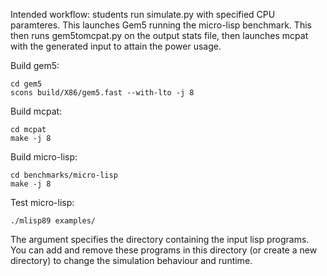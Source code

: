 Intended workflow:
students run simulate.py with specified CPU paramteres. This launches Gem5 running the micro-lisp benchmark. This then runs gem5tomcpat.py on the output stats file, then launches mcpat with the generated input to attain the power usage.

Build gem5:

```
cd gem5
scons build/X86/gem5.fast --with-lto -j 8
```

Build mcpat:

```
cd mcpat
make -j 8
```

Build micro-lisp:

```
cd benchmarks/micro-lisp
make -j 8
```

Test micro-lisp:

`./mlisp89 examples/`

The argument specifies the directory containing the input lisp programs. You can add and remove these programs in this directory (or create a new directory) to change the simulation behaviour and runtime. 

